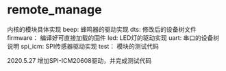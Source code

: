 # remote_manage

内核的模块具体实现
beep:       蜂鸣器的驱动实现
dts:        修改后的设备树文件
firmware：  编译好可直接加载的固件
led:        LED灯的驱动实现
uart:       串口的设备树说明
spi_icm:    SPI传感器驱动实现
test：      模块的测试代码


2020.5.27
增加SPI-ICM20608驱动，并完成测试代码
